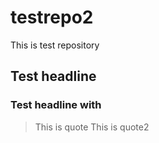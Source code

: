 # testrepo2
This is test repository

## Test headline
### Test headline with ###

> This is quote
> This is quote2
